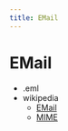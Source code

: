 ```yaml
---
title: EMail
---
```


# EMail

- .eml
- wikipedia
  - [EMail](https://en.wikipedia.org/wiki/Email)
  - [MIME](https://en.wikipedia.org/wiki/MIME)


